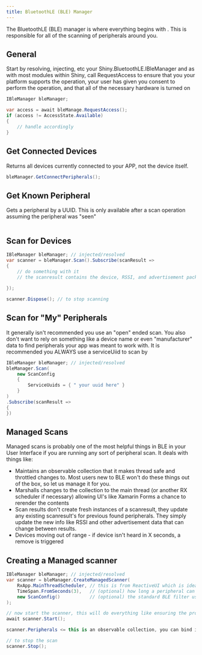 ```yaml
---
title: BluetoothLE (BLE) Manager
---
```

The BluetoothLE (BLE) manager is where everything begins with .  This is responsible for all of the scanning of peripherals around you.  


## General

Start by resolving, injecting, etc your Shiny.BluetoothLE.IBleManager and as with most modules within Shiny, call RequestAccess to ensure that 
you your platform supports the operation, your user has given you consent to perform the operation, and that all of the necessary hardware is turned on

```csharp
IBleManager bleManager;

var access = await bleManage.RequestAccess();
if (access != AccessState.Available)
{
    // handle accordingly
}
```

## Get Connected Devices
Returns all devices currently connected to your APP, not the device itself.

```csharp
bleManager.GetConnectPeripherals();
```

## Get Known Peripheral
Gets a peripheral by a UUID.  This is only available after a scan operation assuming the peripheral was "seen"

```csharp
```

## Scan for Devices

```csharp
IBleManager bleManager; // injected/resolved
var scanner = bleManager.Scan().Subscribe(scanResult => 
{
    // do something with it
    // the scanresult contains the device, RSSI, and advertisement packet
        
});

scanner.Dispose(); // to stop scanning
```


## Scan for "My" Peripherals 

It generally isn't recommended you use an "open" ended scan.  You also don't want to rely on something like a device name or even "manufacturer" data
to find peripherals your app was meant to work with.  It is recommended you ALWAYS use a serviceUiid to scan by

```csharp
IBleManager bleManager; // injected/resolved
bleManager.Scan(
    new ScanConfig 
    {
        ServiceUuids = { " your uuid here" }
    }
)
.Subscribe(scanResult => 
{
})
```


## Managed Scans

Managed scans is probably one of the most helpful things in BLE in your User Interface if you are running any sort of peripheral scan.  It deals with things like:

* Maintains an observable collection that it makes thread safe and throttled changes to. Most users new to BLE won't do these things out of the box, so let us manage it for you.
* Marshalls changes to the collection to the main thread (or another RX scheduler if necessary) allowing UI's like Xamarin Forms a chance to rerender the contents
* Scan results don't create fresh instances of a scanresult, they update any existing scanresult's for previous found peripherals.  They simply update the new info like RSSI and other advertisement data that can change between results.
* Devices moving out of range - if device isn't heard in X seconds, a remove is triggered


## Creating a Managed scanner

```csharp
IBleManager bleManager; // injected/resolved
var scanner = bleManager.CreateManagedScanner(
    RxApp.MainThreadScheduler, // this is from ReactiveUI which is ideal for this scenario as this will put changes on the main thread for your UI to render
    TimeSpan.FromSeconds(3),   // (optional) how long a peripheral can go "underheard" before being removed from the list.  Defaults to 3 seconds
    new ScanConfig()           // (optional) the standard BLE filter used by the regular Shiny scanner
);

// now start the scanner, this will do everything like ensuring the proper permissions
await scanner.Start();

scanner.Peripherals <= this is an observable collection, you can bind it directly to a page and watch it update live

// to stop the scan
scanner.Stop();
```
